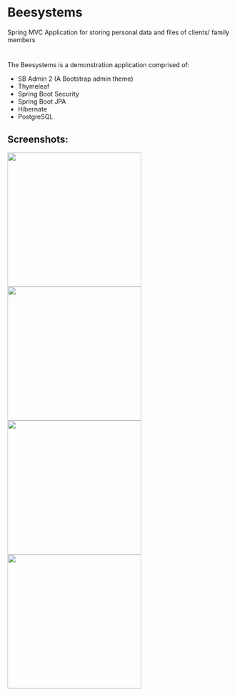 # Beesystems
Spring MVC Application for storing personal data and files of clients/ family members
#
The Beesystems is a demonstration application comprised of:
<ul>
  <li>SB Admin 2 (A Bootstrap admin theme)</li>
  <li>Thymeleaf</li>
  <li>Spring Boot Security</li>
  <li>Spring Boot JPA</li>
  <li>Hibernate</li>
  <li>PostgreSQL</li>

</ul>


## Screenshots:

<img src="https://user-images.githubusercontent.com/18056802/35100327-2394576a-fc64-11e7-9175-b6e16e610176.jpg" data-canonical-src="https://user-images.githubusercontent.com/18056802/35100327-2394576a-fc64-11e7-9175-b6e16e610176.jpg" width="300"  /> <img src="https://user-images.githubusercontent.com/18056802/35100335-2739a0aa-fc64-11e7-9b48-407c2ca0dd26.jpg" data-canonical-src="https://user-images.githubusercontent.com/18056802/35100335-2739a0aa-fc64-11e7-9b48-407c2ca0dd26.jpg" width="300"  />
<img src="https://user-images.githubusercontent.com/18056802/35100339-2a4e35b2-fc64-11e7-914d-982a750387a6.jpg" data-canonical-src="https://user-images.githubusercontent.com/18056802/35100339-2a4e35b2-fc64-11e7-914d-982a750387a6.jpg" width="300"  /> <img src="https://user-images.githubusercontent.com/18056802/35100343-2dfa205e-fc64-11e7-8f86-c08d2611ade7.jpg" data-canonical-src="https://user-images.githubusercontent.com/18056802/35100343-2dfa205e-fc64-11e7-8f86-c08d2611ade7.jpg" width="300"  />


